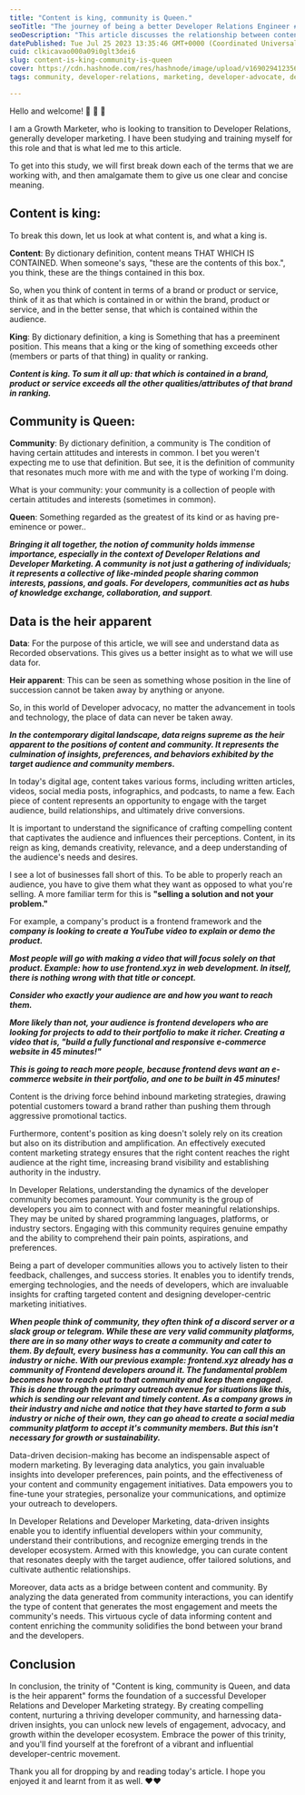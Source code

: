 ```yaml
---
title: "Content is king, community is Queen."
seoTitle: "The journey of being a better Developer Relations Engineer #DevRel"
seoDescription: "This article discusses the relationship between content, community and data in any successful developer marketing and Developer Relations strategy."
datePublished: Tue Jul 25 2023 13:35:46 GMT+0000 (Coordinated Universal Time)
cuid: clkicavao000a09i0glt3dei6
slug: content-is-king-community-is-queen
cover: https://cdn.hashnode.com/res/hashnode/image/upload/v1690294123565/574ac637-94e2-43f3-ae47-27e8b66dce0f.jpeg
tags: community, developer-relations, marketing, developer-advocate, devrel

---
```


Hello and welcome! 🤩 🤩 🤩

I am a Growth Marketer, who is looking to transition to Developer Relations, generally developer marketing. I have been studying and training myself for this role and that is what led me to this article.

To get into this study, we will first break down each of the terms that we are working with, and then amalgamate them to give us one clear and concise meaning.

## Content is king:

To break this down, let us look at what content is, and what a king is.

**Content**: By dictionary definition, content means THAT WHICH IS CONTAINED. When someone's says, "these are the contents of this box.", you think, these are the things contained in this box.

So, when you think of content in terms of a brand or product or service, think of it as that which is contained in or within the brand, product or service, and in the better sense, that which is contained within the audience.

**King**: By dictionary definition, a king is Something that has a preeminent position. This means that a king or the king of something exceeds other (members or parts of that thing) in quality or ranking.

***Content is king. To sum it all up: that which is contained in a brand, product or service exceeds all the other qualities/attributes of that brand in ranking.***

## Community is Queen:

**Community**: By dictionary definition, a community is The condition of having certain attitudes and interests in common. I bet you weren't expecting me to use that definition. But see, it is the definition of community that resonates much more with me and with the type of working I'm doing.

What is your community: your community is a collection of people with certain attitudes and interests (sometimes in common).

**Queen**: Something regarded as the greatest of its kind or as having pre-eminence or power..

***Bringing it all together, the notion of community holds immense importance, especially in the context of Developer Relations and Developer Marketing. A community*** ***is not just a gathering of individuals; it represents a collective of like-minded people sharing common interests, passions, and goals. For developers, communities act as hubs of knowledge exchange, collaboration, and support***.

## Data is the heir apparent

**Data**: For the purpose of this article, we will see and understand data as Recorded observations. This gives us a better insight as to what we will use data for.

**Heir apparent**: This can be seen as something whose position in the line of succession cannot be taken away by anything or anyone.

So, in this world of Developer advocacy, no matter the advancement in tools and technology, the place of data can never be taken away.

***In the contemporary digital landscape, data reigns supreme as the heir apparent to the positions of content and community. It represents the culmination of insights, preferences, and behaviors exhibited by the target audience and community members.***

In today's digital age, content takes various forms, including written articles, videos, social media posts, infographics, and podcasts, to name a few. Each piece of content represents an opportunity to engage with the target audience, build relationships, and ultimately drive conversions.

It is important to understand the significance of crafting compelling content that captivates the audience and influences their perceptions. Content, in its reign as king, demands creativity, relevance, and a deep understanding of the audience's needs and desires.

I see a lot of businesses fall short of this. To be able to properly reach an audience, you have to give them what they want as opposed to what you're selling. A more familiar term for this is **"selling a solution and not your problem."**

For example, a company's product is a frontend framework and the ***company is looking to create a YouTube video to explain or demo the product.***

***Most people will go with making a video that will focus solely on that product. Example: how to use frontend.xyz in web development. In itself, there is nothing wrong with that title or concept.***

***Consider who exactly your audience are and how you want to reach them.***

***More likely than not, your audience is frontend developers who are looking for projects to add to their portfolio to make it richer. Creating a video that is, "build a fully functional and responsive e-commerce website in 45 minutes!"***

***This is going to reach more people, because frontend devs want an e-commerce website in their portfolio, and one to be built in 45 minutes!***

Content is the driving force behind inbound marketing strategies, drawing potential customers toward a brand rather than pushing them through aggressive promotional tactics.

Furthermore, content's position as king doesn't solely rely on its creation but also on its distribution and amplification. An effectively executed content marketing strategy ensures that the right content reaches the right audience at the right time, increasing brand visibility and establishing authority in the industry.

In Developer Relations, understanding the dynamics of the developer community becomes paramount. Your community is the group of developers you aim to connect with and foster meaningful relationships. They may be united by shared programming languages, platforms, or industry sectors. Engaging with this community requires genuine empathy and the ability to comprehend their pain points, aspirations, and preferences.

Being a part of developer communities allows you to actively listen to their feedback, challenges, and success stories. It enables you to identify trends, emerging technologies, and the needs of developers, which are invaluable insights for crafting targeted content and designing developer-centric marketing initiatives.

***When people think of community, they often think of a discord server or a slack group or telegram. While these are very valid community platforms, there are in so many other ways to create a community and cater to them. By default, every*** ***business has a community. You can call this an industry or niche. With our previous example: frontend.xyz already has a community of Frontend developers around it. The fundamental problem becomes how to reach out to that community and keep them engaged. This is done through the primary outreach avenue for situations like this, which is sending our relevant and timely content. As a company grows in their industry and niche and notice that they have started to form a sub industry or niche of their own, they can go ahead to create a social media community platform to accept it's community members. But this isn't necessary for growth or sustainability.***

Data-driven decision-making has become an indispensable aspect of modern marketing. By leveraging data analytics, you gain invaluable insights into developer preferences, pain points, and the effectiveness of your content and community engagement initiatives. Data empowers you to fine-tune your strategies, personalize your communications, and optimize your outreach to developers.

In Developer Relations and Developer Marketing, data-driven insights enable you to identify influential developers within your community, understand their contributions, and recognize emerging trends in the developer ecosystem. Armed with this knowledge, you can curate content that resonates deeply with the target audience, offer tailored solutions, and cultivate authentic relationships.

Moreover, data acts as a bridge between content and community. By analyzing the data generated from community interactions, you can identify the type of content that generates the most engagement and meets the community's needs. This virtuous cycle of data informing content and content enriching the community solidifies the bond between your brand and the developers.

## Conclusion

In conclusion, the trinity of "Content is king, community is Queen, and data is the heir apparent" forms the foundation of a successful Developer Relations and Developer Marketing strategy. By creating compelling content, nurturing a thriving developer community, and harnessing data-driven insights, you can unlock new levels of engagement, advocacy, and growth within the developer ecosystem. Embrace the power of this trinity, and you'll find yourself at the forefront of a vibrant and influential developer-centric movement.

Thank you all for dropping by and reading today's article. I hope you enjoyed it and learnt from it as well. ❤️❤️